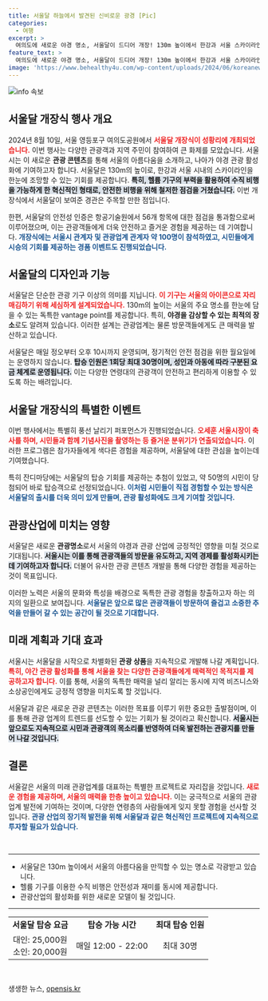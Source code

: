 ```yaml
---
title: 서울달 하늘에서 발견된 신비로운 광경 [Pic]
categories:
  - 여행
excerpt: >
  여의도에 새로운 야경 명소, 서울달이 드디어 개장! 130m 높이에서 한강과 서울 스카이라인을 한눈에 담을 수 있는 특별한 경험을 놓치지 마세요. 탑승 기회도 준비되어 있습니다!
feature_text: >
  여의도에 새로운 야경 명소, 서울달이 드디어 개장! 130m 높이에서 한강과 서울 스카이라인을 한눈에 담을 수 있는 특별한 경험을 놓치지 마세요. 탑승 기회도 준비되어 있습니다!
image: 'https://www.behealthy4u.com/wp-content/uploads/2024/06/koreanews.jpg'
---
```


<p><img src="https://www.behealthy4u.com/wp-content/uploads/2024/06/koreanews.jpg" alt="info 속보" /></p>

<h2 data-ke-size="size26">서울달 개장식 행사 개요</h2>

<p data-ke-size="size16">2024년 8월 10일, 서울 영등포구 여의도공원에서 <b><span style="color: #ee2323;">서울달 개장식이 성황리에 개최되었습니다.</span></b> 이번 행사는 다양한 관광객과 지역 주민이 참여하여 큰 화제를 모았습니다. 서울시는 이 새로운 <b>관광 콘텐츠</b>를 통해 서울의 아름다움을 소개하고, 나아가 야경 관광 활성화에 기여하고자 합니다. 서울달은 130m의 높이로, 한강과 서울 시내의 스카이라인을 한눈에 조망할 수 있는 기회를 제공합니다. <b><span style="background-color: #21538527;">특히, 헬륨 기구의 부력을 활용하여 수직 비행을 가능하게 한 혁신적인 형태로, 안전한 비행을 위해 철저한 점검을 거쳤습니다.</span></b> 이번 개장식에서 서울달이 보여준 경관은 주목할 만한 점입니다.</p>

<p data-ke-size="size16">한편, 서울달의 안전성 인증은 항공기술원에서 56개 항목에 대한 점검을 통과함으로써 이루어졌으며, 이는 관광객들에게 더욱 안전하고 즐거운 경험을 제공하는 데 기여합니다. <b><span style="color: #1a5490;">개장식에는 서울시 관계자 및 관광업계 관계자 약 100명이 참석하였고, 시민들에게 시승의 기회를 제공하는 경품 이벤트도 진행되었습니다.</span></b></p>

<h2 data-ke-size="size26">서울달의 디자인과 기능</h2>

<p data-ke-size="size16">서울달은 단순한 관광 기구 이상의 의미를 지닙니다. <b><span style="color: #ee2323;">이 기구는 서울의 아이콘으로 자리매김하기 위해 세심하게 설계되었습니다.</span></b> 130m의 높이는 서울의 주요 명소를 한눈에 담을 수 있는 독특한 vantage point를 제공합니다. 특히, <b>야경을 감상할 수 있는 최적의 장소</b>로도 알려져 있습니다. 이러한 설계는 관광업계는 물론 방문객들에게도 큰 매력을 발산하고 있습니다.</p>

<p data-ke-size="size16">서울달은 매일 정오부터 오후 10시까지 운영되며, 정기적인 안전 점검을 위한 월요일에는 운영하지 않습니다. <b><span style="background-color: #21538527;">탑승 인원은 1회당 최대 30명이며, 성인과 아동에 따라 구분된 요금 체계로 운영됩니다.</span></b> 이는 다양한 연령대의 관광객이 안전하고 편리하게 이용할 수 있도록 하는 배려입니다.</p>

<h2 data-ke-size="size26">서울달 개장식의 특별한 이벤트</h2>

<p data-ke-size="size16">이번 행사에서는 특별히 풍선 날리기 퍼포먼스가 진행되었습니다. <b><span style="color: #ee2323;">오세훈 서울시장이 축사를 하며, 시민들과 함께 기념사진을 촬영하는 등 즐거운 분위기가 연출되었습니다.</span></b> 이러한 프로그램은 참가자들에게 색다른 경험을 제공하며, 서울달에 대한 관심을 높이는데 기여했습니다. </p>

<p data-ke-size="size16">특히 잔디마당에는 서울달의 탑승 기회를 제공하는 추첨이 있었고, 약 50명의 시민이 당첨되어 바로 탑승객으로 선정되었습니다. <b><span style="color: #1a5490;">이처럼 시민들이 직접 경험할 수 있는 방식은 서울달의 출시를 더욱 의미 있게 만들며, 관광 활성화에도 크게 기여할 것입니다.</span></b></p>

<h2 data-ke-size="size26">관광산업에 미치는 영향</h2>

<p data-ke-size="size16">서울달은 새로운 <b>관광명소</b>로서 서울의 야경과 관광 산업에 긍정적인 영향을 미칠 것으로 기대됩니다. <b><span style="background-color: #21538527;">서울시는 이를 통해 관광객들의 방문을 유도하고, 지역 경제를 활성화시키는 데 기여하고자 합니다.</span></b> 더불어 유사한 관광 콘텐츠 개발을 통해 다양한 경험을 제공하는 것이 목표입니다. </p>

<p data-ke-size="size16">이러한 노력은 서울의 문화와 특성을 배경으로 독특한 관광 경험을 창출하고자 하는 의지의 일환으로 보여집니다. <b><span style="color: #1a5490;">서울달은 앞으로 많은 관광객들이 방문하여 즐겁고 소중한 추억을 만들어 갈 수 있는 공간이 될 것으로 기대합니다.</span></b></p>

<h2 data-ke-size="size26">미래 계획과 기대 효과</h2>

<p data-ke-size="size16">서울시는 서울달을 시작으로 차별화된 <b>관광 상품</b>을 지속적으로 개발해 나갈 계획입니다. <b><span style="color: #ee2323;">특히, 야간 관광 활성화를 통해 서울을 찾는 다양한 관광객들에게 매력적인 목적지를 제공하고자 합니다.</span></b> 이를 통해, 서울의 독특한 매력을 널리 알리는 동시에 지역 비즈니스와 소상공인에게도 긍정적 영향을 미치도록 할 것입니다.</p>

<p data-ke-size="size16">서울달과 같은 새로운 관광 콘텐츠는 이러한 목표를 이루기 위한 중요한 출발점이며, 이를 통해 관광 업계의 트렌드를 선도할 수 있는 기회가 될 것이라고 확신합니다. <b><span style="background-color: #21538527;">서울시는 앞으로도 지속적으로 시민과 관광객의 목소리를 반영하여 더욱 발전하는 관광지를 만들어 나갈 것입니다.</span></b></p>

<h2 data-ke-size="size26">결론</h2>

<p data-ke-size="size16">서울갈은 서울의 미래 관광업계를 대표하는 특별한 프로젝트로 자리잡을 것입니다. <b><span style="color: #ee2323;">새로운 경험을 제공하며, 서울의 매력을 한층 높이고 있습니다.</span></b> 이는 궁극적으로 서울의 관광업계 발전에 기여하는 것이며, 다양한 연령층의 사람들에게 잊지 못할 경험을 선사할 것입니다. <b><span style="color: #1a5490;">관광 산업의 장기적 발전을 위해 서울달과 같은 혁신적인 프로젝트에 지속적으로 투자할 필요가 있습니다.</span></b></p>

<p data-ke-size="size16">&nbsp;</p>

<hr>

<ul>
<li>서울달은 130m 높이에서 서울의 아름다움을 만끽할 수 있는 명소로 각광받고 있습니다.</li>
<li>헬륨 기구를 이용한 수직 비행은 안전성과 재미를 동시에 제공합니다.</li>
<li>관광산업의 활성화를 위한 새로운 모델이 될 것입니다.</li>
</ul>

<hr>

<table style="width: 100%; border-collapse: collapse;">
<tr>
<td style="text-align: center; height: 17px;"><b>서울달 탑승 요금</b></td>
<td style="text-align: center; height: 17px;"><b>탑승 가능 시간</b></td>
<td style="text-align: center; height: 17px;"><b>최대 탑승 인원</b></td>
</tr>
<tr>
<td style="text-align: center; height: 17px;">대인: 25,000원<br />소인: 20,000원</td>
<td style="text-align: center; height: 17px;">매일 12:00 - 22:00</td>
<td style="text-align: center; height: 17px;">최대 30명</td>
</tr>
</table>

<p data-ke-size="size16">&nbsp;</p>
생생한 뉴스, <a href="https://opensis.kr" rel="dofollow">opensis.kr</a>


